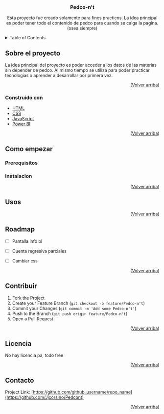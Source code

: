 <div id="top"></div>




<!-- PROJECT LOGO -->
<br />
<div align="center">
 

<h3 align="center">Pedco-n't</h3>

  <p align="center">
    Esta proyecto fue creado solamente para fines practicos. La idea principal es poder tener todo el contenido de pedco para cuando se caiga la pagina.
    <br />
    (osea siempre)
    <br />
    
  </p>
</div>



<!-- TABLE DE CONTENIDOS -->
<details>
  <summary>Table of Contents</summary>
  <ol>
    <li>
      <a href="#about-the-project">Sobre el proyecto</a>
      <ul>
        <li><a href="#built-with">Construido con las tecnologias</a></li>
      </ul>
    </li>
    <li>
      <a href="#getting-started">Como empezar</a>
      <ul>
        <li><a href="#prerequisites">Prerequisitos</a></li>
        <li><a href="#installation">Instalacion</a></li>
      </ul>
    </li>
    <li><a href="#usage">Uso</a></li>
    <li><a href="#roadmap">Roadmap</a></li>
    <li><a href="#contributing">Contribuciones</a></li>
    <li><a href="#license">Licencian</a></li>
    <li><a href="#contact">Contacto</a></li>
    <li><a href="#acknowledgments">Agradecimientos</a></li>
  </ol>
</details>



<!-- Sobre el proyecto -->
## Sobre el proyecto
<!--
[![Product Name Screen Shot][product-screenshot]](https://example.com)
-->
La idea principal del proyecto es poder acceder a los datos de las materias sin depender de pedco. Al mismo tiempo se utiliza para poder practicar tecnologias
o aprender a desarrollar por primera vez.

<p align="right">(<a href="#top">Volver arriba</a>)</p>



### Construido con

* [HTML](https://html.com/)
* [CSS](https://google.com/)
* [JavaScript](https://javascript.com/)
* [Power BI](https://powerbi.microsoft.com/)

<p align="right">(<a href="#top">Volver arriba</a>)</p>



<!-- Como empezar -->
## Como empezar


### Prerequisitos
<!--
This is an example of how to list things you need to use the software and how to install them.
* npm
  ```sh
  npm install npm@latest -g
  ```
-->
### Instalacion
<!--

1. Get a free API Key at [https://example.com](https://example.com)
2. Clone the repo
   ```sh
   git clone https://github.com/github_username/repo_name.git
   ```
3. Install NPM packages
   ```sh
   npm install
   ```
4. Enter your API in `config.js`
   ```js
   const API_KEY = 'ENTER YOUR API';
   ```
-->

<p align="right">(<a href="#top">Volver arriba</a>)</p>



<!-- USOS -->
## Usos
<!--
Use this space to show useful examples of how a project can be used. Additional screenshots, code examples and demos work well in this space. You may also link to more resources.

_For more examples, please refer to the [Documentation](https://example.com)_
-->
<p align="right">(<a href="#top">Volver arriba</a>)</p>



<!-- ROADMAP -->
## Roadmap

- [ ] Pantalla info bi
- [ ] Cuenta regresiva parciales
- [ ] Cambiar css


<p align="right">(<a href="#top">Volver arriba</a>)</p>



<!-- CONTRIBUCIONES-->
## Contribuir
<!--
Contributions are what make the open source community such an amazing place to learn, inspire, and create. Any contributions you make are **greatly appreciated**.

If you have a suggestion that would make this better, please fork the repo and create a pull request. You can also simply open an issue with the tag "enhancement".
Don't forget to give the project a star! Thanks again!
-->
1. Fork the Project
2. Create your Feature Branch (`git checkout -b feature/Pedco-n't`)
3. Commit your Changes (`git commit -m 'Add some Pedco-n't'`)
4. Push to the Branch (`git push origin feature/Pedco-n't`)
5. Open a Pull Request

<p align="right">(<a href="#top">Volver arriba</a>)</p>



<!-- LICENCIA -->
## Licencia

No hay licencia pa, todo free

<p align="right">(<a href="#top">Volver arriba</a>)</p>



<!-- CONTACTo -->
## Contacto
<!--
Julian Corsino - [@twitter_handle](https://twitter.com/twitter_handle) - email@email_client.com
 -->
Project Link: [https://github.com/github_username/repo_name](https://github.com/Jjcorsino/Pedcont)

<p align="right">(<a href="#top">Volver arriba</a>)</p>
